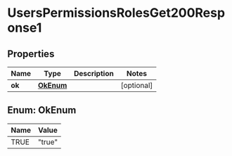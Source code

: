 

# UsersPermissionsRolesGet200Response1


## Properties

| Name | Type | Description | Notes |
|------------ | ------------- | ------------- | -------------|
|**ok** | [**OkEnum**](#OkEnum) |  |  [optional] |



## Enum: OkEnum

| Name | Value |
|---- | -----|
| TRUE | &quot;true&quot; |



